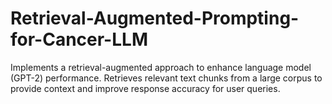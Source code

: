 # Retrieval-Augmented-Prompting-for-Cancer-LLM
Implements a retrieval-augmented approach to enhance language model (GPT-2) performance. Retrieves relevant text chunks from a large corpus to provide context and improve response accuracy for user queries.
